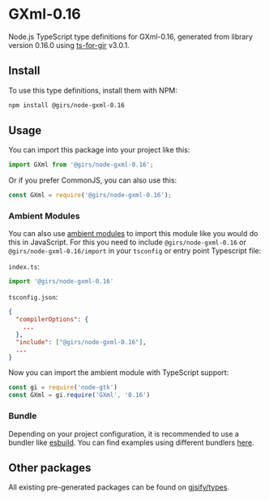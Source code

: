 
# GXml-0.16

Node.js TypeScript type definitions for GXml-0.16, generated from library version 0.16.0 using [ts-for-gir](https://github.com/gjsify/ts-for-gir) v3.0.1.


## Install

To use this type definitions, install them with NPM:
```bash
npm install @girs/node-gxml-0.16
```

## Usage

You can import this package into your project like this:
```ts
import GXml from '@girs/node-gxml-0.16';
```

Or if you prefer CommonJS, you can also use this:
```ts
const GXml = require('@girs/node-gxml-0.16');
```

### Ambient Modules

You can also use [ambient modules](https://github.com/gjsify/ts-for-gir/tree/main/packages/cli#ambient-modules) to import this module like you would do this in JavaScript.
For this you need to include `@girs/node-gxml-0.16` or `@girs/node-gxml-0.16/import` in your `tsconfig` or entry point Typescript file:

`index.ts`:
```ts
import '@girs/node-gxml-0.16'
```

`tsconfig.json`:
```json
{
  "compilerOptions": {
    ...
  },
  "include": ["@girs/node-gxml-0.16"],
  ...
}
```

Now you can import the ambient module with TypeScript support: 

```ts
const gi = require('node-gtk')
const GXml = gi.require('GXml', '0.16')
```


### Bundle

Depending on your project configuration, it is recommended to use a bundler like [esbuild](https://esbuild.github.io/). You can find examples using different bundlers [here](https://github.com/gjsify/ts-for-gir/tree/main/examples).

## Other packages

All existing pre-generated packages can be found on [gjsify/types](https://github.com/gjsify/types).

